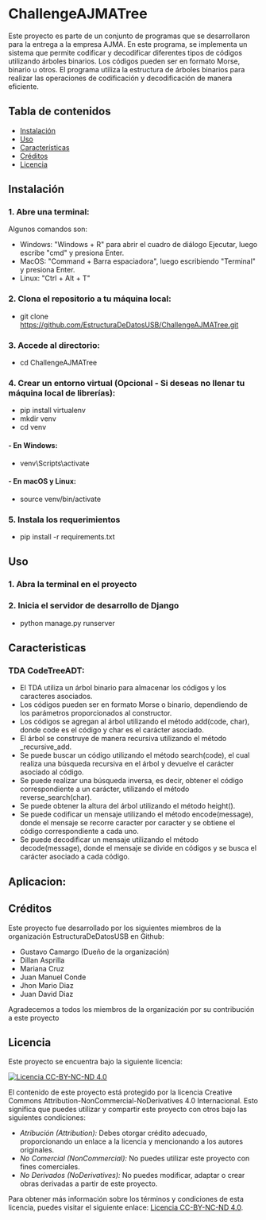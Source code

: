 # ChallengeAJMATree
Este proyecto es parte de un conjunto de programas que se desarrollaron para la entrega a la empresa AJMA. 
En este programa, se implementa un sistema que permite codificar y decodificar diferentes tipos de códigos utilizando árboles binarios. 
Los códigos pueden ser en formato Morse, binario u otros. El programa utiliza la estructura de árboles binarios para realizar las operaciones de codificación y decodificación de manera eficiente.

## Tabla de contenidos

- [Instalación](#instalación)
- [Uso](#uso)
- [Características](#características)
- [Créditos](#créditos)
- [Licencia](#licencia)

## Instalación

### 1. Abre una terminal:
Algunos comandos son:
- Windows: "Windows + R" para abrir el cuadro de diálogo Ejecutar, luego escribe "cmd" y presiona Enter.
- MacOS: "Command + Barra espaciadora", luego escribiendo "Terminal" y presiona Enter.
- Linux: "Ctrl + Alt + T"
### 2. Clona el repositorio a tu máquina local: 
- git clone https://github.com/EstructuraDeDatosUSB/ChallengeAJMATree.git
### 3. Accede al directorio:
- cd ChallengeAJMATree
### 4. Crear un entorno virtual (Opcional - Si deseas no llenar tu máquina local de librerías):
- pip install virtualenv
- mkdir venv
- cd venv

#### - En Windows:
- venv\Scripts\activate

#### - En macOS y Linux:
- source venv/bin/activate
  
### 5. Instala los requerimientos
- pip install -r requirements.txt

## Uso

### 1. Abra la terminal en el proyecto
### 2. Inicia el servidor de desarrollo de Django
- python manage.py runserver

## Caracteristicas

### TDA CodeTreeADT:
- El TDA utiliza un árbol binario para almacenar los códigos y los caracteres asociados.
- Los códigos pueden ser en formato Morse o binario, dependiendo de los parámetros proporcionados al constructor.
- Los códigos se agregan al árbol utilizando el método add(code, char), donde code es el código y char es el carácter asociado.
- El árbol se construye de manera recursiva utilizando el método _recursive_add.
- Se puede buscar un código utilizando el método search(code), el cual realiza una búsqueda recursiva en el árbol y devuelve el carácter asociado al código.
- Se puede realizar una búsqueda inversa, es decir, obtener el código correspondiente a un carácter, utilizando el método reverse_search(char).
- Se puede obtener la altura del árbol utilizando el método height().
- Se puede codificar un mensaje utilizando el método encode(message), donde el mensaje se recorre caracter por caracter y se obtiene el código correspondiente a cada uno.
- Se puede decodificar un mensaje utilizando el método decode(message), donde el mensaje se divide en códigos y se busca el carácter asociado a cada código.

## Aplicacion:


## Créditos

Este proyecto fue desarrollado por los siguientes miembros de la organización EstructuraDeDatosUSB en Github:

- Gustavo Camargo (Dueño de la organización)
- Dillan Asprilla
- Mariana Cruz
- Juan Manuel Conde
- Jhon Mario Diaz
- Juan David Diaz

Agradecemos a todos los miembros de la organización por su contribución a este proyecto

## Licencia

Este proyecto se encuentra bajo la siguiente licencia:

[![Licencia CC-BY-NC-ND 4.0](https://i.creativecommons.org/l/by-nc-nd/4.0/80x15.png)](http://creativecommons.org/licenses/by-nc-nd/4.0/deed.es)

El contenido de este proyecto está protegido por la licencia Creative Commons Attribution-NonCommercial-NoDerivatives 4.0 Internacional. Esto significa que puedes utilizar y compartir este proyecto con otros bajo las siguientes condiciones:

- *Atribución (Attribution):* Debes otorgar crédito adecuado, proporcionando un enlace a la licencia y mencionando a los autores originales.
- *No Comercial (NonCommercial):* No puedes utilizar este proyecto con fines comerciales.
- *No Derivados (NoDerivatives):* No puedes modificar, adaptar o crear obras derivadas a partir de este proyecto.

Para obtener más información sobre los términos y condiciones de esta licencia, puedes visitar el siguiente enlace: [Licencia CC-BY-NC-ND 4.0](http://creativecommons.org/licenses/by-nc-nd/4.0/deed.es).

